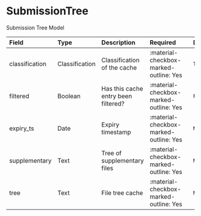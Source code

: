 [comment]: # (AUTOGENERATED MARKDOWN CONTENT. UPDATES TO ODM DOCUMENTATION SHOULD BE DONE THROUGH ASSEMBLYLINE-BASE REPO!)
# SubmissionTree
Submission Tree Model

| Field | Type | Description | Required | Default |
| :--- | :--- | :--- | :--- | :--- |
| classification | Classification | Classification of the cache | <div style="width:100px">:material-checkbox-marked-outline: Yes</div> | `TLP:C` |
| filtered | Boolean | Has this cache entry been filtered? | <div style="width:100px">:material-checkbox-marked-outline: Yes</div> | `False` |
| expiry_ts | Date | Expiry timestamp | <div style="width:100px">:material-checkbox-marked-outline: Yes</div> | `None` |
| supplementary | Text | Tree of supplementary files | <div style="width:100px">:material-checkbox-marked-outline: Yes</div> | `None` |
| tree | Text | File tree cache | <div style="width:100px">:material-checkbox-marked-outline: Yes</div> | `None` |


